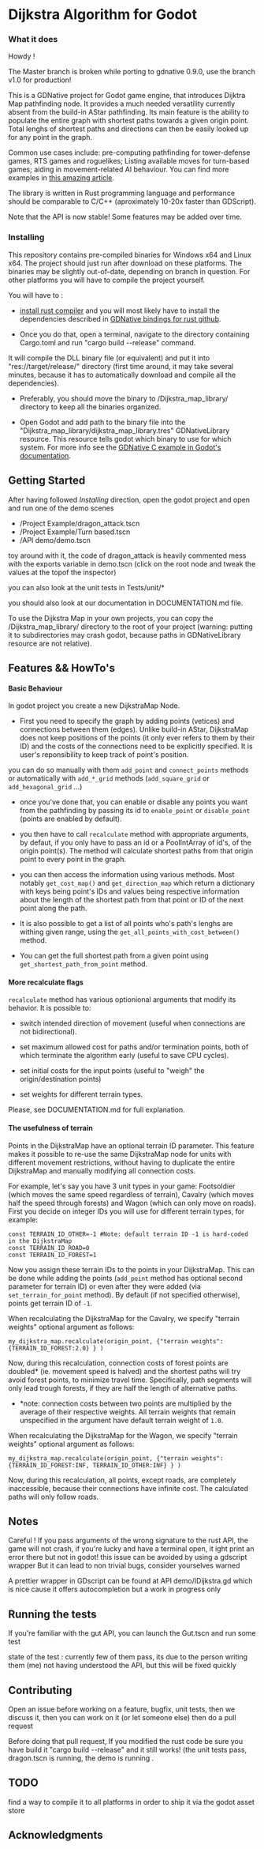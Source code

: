 # Dijkstra Algorithm for Godot



### What it does

Howdy !

The Master branch is broken while porting to gdnative 0.9.0, use the branch v1.0 for production!

This is a GDNative project for Godot game engine, that introduces Dijktra Map pathfinding node. It provides a much needed versatility currently absent from the build-in AStar pathfinding. Its main feature is the ability to populate the entire graph with shortest paths towards a given origin point. Total lenghs of shortest paths and directions can then be easily looked up for any point in the graph.

Common use cases include: pre-computing pathfinding for tower-defense games, RTS games and roguelikes; Listing available moves for turn-based games; aiding in movement-related AI behaviour. You can find more examples in [this amazing article](http://www.roguebasin.com/index.php?title=Dijkstra_Maps_Visualized).

The library is written in Rust programming language and performance should be comparable to C/C++ (aproximately 10-20x faster than GDScript).

Note that the API is now stable! Some features may be added over time.


### Installing

This repository contains pre-compiled binaries for Windows x64 and Linux x64. The project should just run after download on these platforms. The binaries may be slightly out-of-date, depending on branch in question. For other platforms you will have to compile the project yourself.

You will have to : 
* [install rust compiler](https://www.rust-lang.org/tools/install) and you will most likely have to install the dependencies described in [GDNative bindings for rust github](https://github.com/GodotNativeTools/godot-rust).

* Once you do that, open a terminal, navigate to the directory containing Cargo.toml and run "cargo build --release" command.

It will compile the DLL binary file (or equivalent) and put it into "res://target/release/" directory (first time around, it may take several minutes, because it has to automatically download and compile all the dependencies). 

* Preferably, you should move the binary to /Dijkstra_map_library/ directory to keep all the binaries organized.

* Open Godot and add path to the binary file into the "Dijkstra_map_library/dijkstra_map_library.tres" GDNativeLibrary resource. This resource tells godot which binary to use for which system. For more info see the [GDNative C example in Godot's documentation](https://docs.godotengine.org/en/stable/tutorials/plugins/gdnative/gdnative-c-example.html).

## Getting Started

After having followed *Installing* direction, open the godot project and open and run one of the demo scenes 
*  /Project Example/dragon_attack.tscn
*  /Project Example/Turn based.tscn
* /API demo/demo.tscn

toy around with it, the code of dragon_attack is heavily commented
mess with the exports variable in demo.tscn (click on the root node and tweak the values at the topof the inspector)

you can also look at the unit tests in Tests/unit/*

you should also look at our documentation in DOCUMENTATION.md file.

To use the Dijkstra Map in your own projects, you can copy the /Dijkstra_map_library/ directory to the root of your project (warning: putting it to subdirectories may crash godot, because paths in GDNativeLibrary resource are not relative).

## Features && HowTo's

#### Basic Behaviour

In godot project you create a new DijkstraMap Node.
* First you need to specify the graph by adding points (vetices) and connections between them (edges). Unlike build-in AStar, DijkstraMap does not keep positions of the points (it only ever refers to them by their ID) and the costs of the connections need to be explicitly specified. It is user's reponsibility to keep track of point's position.

you can do so manually with them `add_point` and `connect_points` methods 
or automatically with `add_*_grid` methods (`add_square_grid` or `add_hexagonal_grid` ...)

* once you've done that, you can enable or disable any points  you want from the pathfinding by passing its id to `enable_point` or `disable_point` (points are enabled by default).

* you then have to call `recalculate` method with appropriate arguments, by defaut, if you only have to pass an id or a PoolIntArray of id's, of the origin point(s). The method will calculate shortest paths from that origin point to every point in the graph.

* you can then access the information using various methods. Most notably `get_cost_map()` and `get_direction_map` which return a dictionary with keys being point's IDs and values being respective information about the length of the shortest path from that point or ID of the next point along the path.

* It is also possible to get a list of all points who's path's lenghs are withing given range, using the `get_all_points_with_cost_between()` method.

* You can get the full shortest path from a given point using `get_shortest_path_from_point` method. 

#### More recalculate flags

`recalculate` method has various optionional arguments that modify its behavior. It is possible to:

* switch intended direction of movement (useful when connections are not bidirectional).

* set maximum allowed cost for paths and/or termination points, both of which terminate the algorithm early (useful to save CPU cycles).

* set initial costs for the input points (useful to "weigh" the origin/destination points)

* set weights for different terrain types.

Please, see DOCUMENTATION.md for full explanation.

#### The usefulness of terrain

Points in the DijkstraMap have an optional terrain ID parameter. This feature makes it possible to re-use the same DijkstraMap node for units with different movement restrictions, without having to duplicate the entire DijkstraMap and manually modifying all connection costs.

For example, let's say you have 3 unit types in your game: Footsoldier (which moves the same speed regardless of terrain), Cavalry (which moves half the speed through forests) and Wagon (which can only move on roads). First you decide on integer IDs you will use for different terrain types, for example:
```
const TERRAIN_ID_OTHER=-1 #Note: default terrain ID -1 is hard-coded in the DijkstraMap
const TERRAIN_ID_ROAD=0
const TERRAIN_ID_FOREST=1
```
Now you assign these terrain IDs to the points in your DijkstraMap. This can be done while adding the points (`add_point` method has optional second parameter for terrain ID) or even after they were added (via `set_terrain_for_point` method). By default (if not specified otherwise), points get terrain ID of `-1`.

When recalculating the DijkstraMap for the Cavalry, we specify "terrain weights" optional argument as follows:
```
my_dijkstra_map.recalculate(origin_point, {"terrain weights": {TERRAIN_ID_FOREST:2.0} } )
```
Now, during this recalculation, connection costs of forest points are doubled* (ie. movement speed is halved) and the shortest paths will try avoid forest points, to minimize travel time. Specifically, path segments will only lead trough forests, if they are half the length of alternative paths. 

* *note: connection costs between two points are multiplied by the average of their respective weights. All terrain weights that remain unspecified in the argument have default terrain weight of `1.0`.

When recalculating the DijkstraMap for the Wagon, we specify "terrain weights" optional argument as follows:
```
my_dijkstra_map.recalculate(origin_point, {"terrain weights": {TERRAIN_ID_FOREST:INF, TERRAIN_ID_OTHER:INF} } )
```
Now, during this recalculation, all points, except roads, are completely inaccessible, because their connections have infinite cost. The calculated paths will only follow roads.

## Notes

Careful ! If you pass arguments of the wrong signature to the rust API, the game will not crash, if you're lucky and have a terminal open, it ight print an error there but not in godot! this issue can be avoided by using a gdscript wrapper
But it can lead to non trivial bugs, consider yourselves warned



A prettier wrapper in GDscript can be found at API demo/IDijkstra.gd
which is nice cause it offers autocompletion but a work in progress only



## Running the tests

If you're familiar with the gut API, you can launch the Gut.tscn and run some test

state of the test : currently few of them pass, its due to the person writing them (me) not having understood the API, but this will be fixed quickly


## Contributing

Open an issue before working on a feature, bugfix, unit tests, then we discuss it, then you can work on it (or let someone else) then do a pull request

Before doing that pull request, If you modified the rust code be sure you have build it "cargo build --release" and it still works! (the unit tests pass, dragon.tscn is running, the demo is running .

## TODO
find a way to compile it to all platforms in order to ship it via the godot asset store


## Acknowledgments
